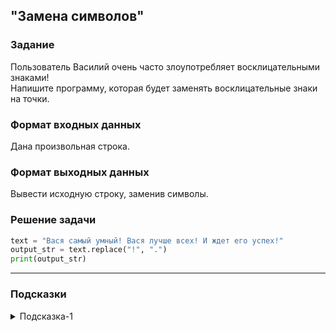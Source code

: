 ## "Замена символов"

### Задание

Пользователь Василий очень часто злоупотребляет восклицательными знаками! \
Напишите программу, которая будет заменять восклицательные знаки на точки.

### Формат входных данных

Дана произвольная строка.

### Формат выходных данных

Вывести исходную строку, заменив символы.

### Решение задачи

```python
text = "Вася самый умный! Вася лучше всех! И ждет его успех!"
output_str = text.replace("!", ".")
print(output_str)
```

---

### Подсказки

<details>
<summary>Подсказка-1</summary>
Для решения задачи найдите подходящий метод строки.
</details>

